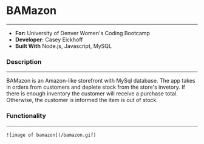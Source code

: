 # BAMazon
---
- **For:** University of Denver Women's Coding Bootcamp
- **Developer:** Casey Eickhoff
- **Built With** Node.js, Javascript, MySQL


### Description
---
BAMazon is an Amazon-like storefront with MySql database. The app takes in orders from customers and deplete stock from the store's invetory. If there is enough inventory the customer will receive a purchase total. Otherwise, the customer is informed the item is out of stock.


### Functionality
--- 

    ![image of bamazon](/bamazon.gif)
    

